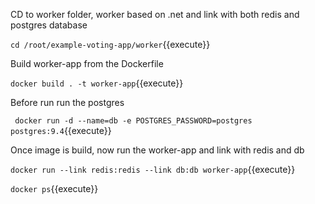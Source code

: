 CD to worker folder, worker based on .net and link with both redis and postgres database

`cd /root/example-voting-app/worker`{{execute}}

Build worker-app from the Dockerfile

`docker build . -t worker-app`{{execute}}


Before run run the postgres 

` docker run -d --name=db -e POSTGRES_PASSWORD=postgres postgres:9.4`{{execute}}

Once image is build, now run the worker-app and link with redis and db

`docker run --link redis:redis --link db:db worker-app`{{execute}}

`docker ps`{{execute}}








